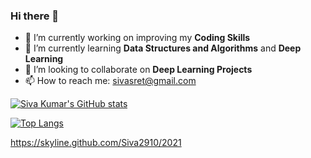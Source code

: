 ### Hi there 👋

- 🔭 I’m currently working on improving my **Coding Skills**
- 🌱 I’m currently learning **Data Structures and Algorithms** and **Deep Learning**
- 👯 I’m looking to collaborate on **Deep Learning Projects**
- 📫 How to reach me: sivasret@gmail.com



[![Siva Kumar's GitHub stats](https://github-readme-stats.vercel.app/api?username=Siva2910&show_icons=true&theme=onedark)](https://github.com/Siva2910/github-readme-stats)

[![Top Langs](https://github-readme-stats.vercel.app/api/top-langs/?username=Siva2910&layout=compact&theme=onedark)](https://github.com/Siva2910/github-readme-stats)

https://skyline.github.com/Siva2910/2021



